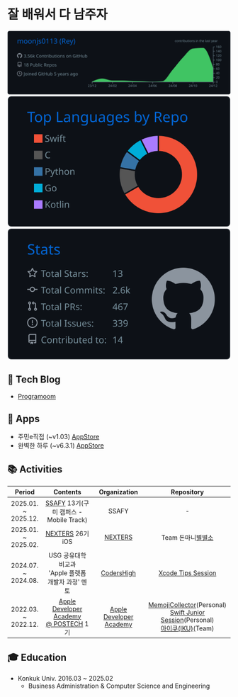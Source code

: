 # 잘 배워서 다 남주자

![](https://raw.githubusercontent.com/moonjs0113/moonjs0113/main/profile-summary-card-output/github_dark/0-profile-details.svg)
![](https://raw.githubusercontent.com/moonjs0113/moonjs0113/main/profile-summary-card-output/github_dark/1-repos-per-language.svg)
![](https://raw.githubusercontent.com/moonjs0113/moonjs0113/main/profile-summary-card-output/github_dark/3-stats.svg)

## 📄 Tech Blog
- [Programoom](https://littlemoom.tistory.com/)

## 📱 Apps
- 주민e직접 (~v1.03) [AppStore](https://apps.apple.com/kr/app/id1610485313)
- 완벽한 하루 (~v6.3.1) [AppStore](https://apps.apple.com/kr/app/id1525540474)

## 📚 Activities
| Period | Contents | Organization | Repository |
|:-:|:-:|:-:|:-:|
|2025.01. ~<br>2025.12.|[SSAFY](https://www.ssafy.com) 13기(구미 캠퍼스 - Mobile Track)|SSAFY| - |
|2025.01. ~<br>2025.02.|[NEXTERS](https://nexters.co.kr) 26기 iOS|[NEXTERS](https://github.com/Nexters)| Team 돈마니[별별소](https://github.com/Nexters/Donmani-iOS) |
|2024.07. ~<br>2024.08.|USG 공유대학 비교과<br>'Apple 플랫폼 개발자 과정' 멘토|[CodersHigh](https://github.com/ProjectInTheClass)|[Xcode Tips Session](https://github.com/moonjs0113/2024_Summer_XcodeTips)|
|2022.03. ~<br>2022.12.|[Apple Developer Academy<br>@ POSTECH](https://developeracademy.postech.ac.kr) 1기|[Apple Developer Academy](https://github.com/DeveloperAcademy-POSTECH)|[MemojiCollector](https://github.com/moonjs0113/MemojiCollector)(Personal)<br>[Swift Junior Session](https://github.com/moonjs0113/SwiftJuniorSession)(Personal)<br>[아이쿠(IKU)](https://github.com/moonjs0113/MacC-Team-IKU)(Team)|

## 🎓 Education
- Konkuk Univ. 2016.03 ~ 2025.02
  - Business Administration & Computer Science and Engineering
